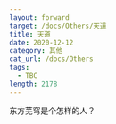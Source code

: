 ```yaml
---
layout: forward
target: /docs/Others/天道
title: 天道
date: 2020-12-12
category: 其他
cat_url: /docs/Others
tags: 
  - TBC
length: 2178
---
```


东方芜穹是个怎样的人？

